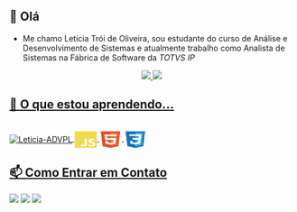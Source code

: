 ## 👋 Olá 
* Me chamo Letícia Trói de Oliveira, sou estudante do curso de Análise e Desenvolvimento de Sistemas e atualmente trabalho como Analista de Sistemas na Fábrica de Software da _TOTVS IP_

<div align="center">
  <a href="https://github.com/LeticiaTroi">
  <img height="180em" src="https://github-readme-stats.vercel.app/api?username=LeticiaTroi&show_icons=true&theme=dracula&include_all_commits=true&count_private=true"/>
  <img height="180em" src="https://github-readme-stats.vercel.app/api/top-langs/?username=LeticiaTroi&layout=compact&langs_count=7&theme=dracula"/>
</div>



## 🌱  O que estou aprendendo...
<div style="display: inline_block"><br>
  <img align="center" alt="Leticia-ADVPL" height="40" width="40" src="https://cdn.icon-icons.com/icons2/2107/PNG/512/file_type_advpl_icon_130762.png">
  <img align="center" alt="Leticia-Js" height="30" width="40" src="https://raw.githubusercontent.com/devicons/devicon/master/icons/javascript/javascript-plain.svg">
  <img align="center" alt="Leticia-HTML" height="30" width="40" src="https://raw.githubusercontent.com/devicons/devicon/master/icons/html5/html5-original.svg">
  <img align="center" alt="Leticia-CSS" height="30" width="40" src="https://raw.githubusercontent.com/devicons/devicon/master/icons/css3/css3-original.svg">


</div>

## 📫 Como Entrar em Contato
<div>
    <a href="www.linkedin.com/in/leticia-trói-de-oliveira-778310234" target="_blank"><img src="https://img.shields.io/badge/-LinkedIn-%230077B5?style=for-the-badge&logo=linkedin&logoColor=white" target="_blank"></a> 
    <a href="https://instagram.com/LeticiaTroi" target="_blank"><img src="https://img.shields.io/badge/-Instagram-%23E4405F?style=for-the-badge&logo=instagram&logoColor=white" target="_blank"></a>
    <a href = "mailto:leticia.troi22@gmail.com"><img src="https://img.shields.io/badge/-Gmail-%23333?style=for-the-badge&logo=gmail&logoColor=white" target="_blank"></a>

</div>
